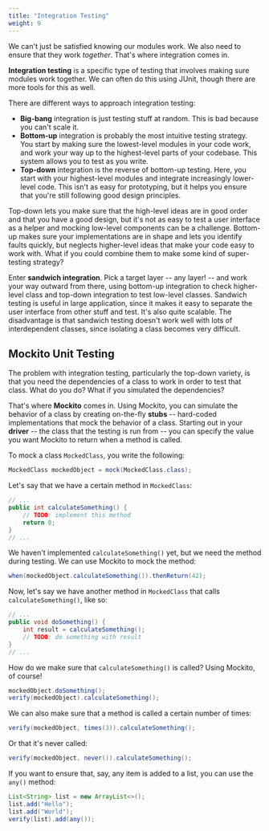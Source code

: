 ```yaml
---
title: "Integration Testing"
weight: 9
---
```


We can't just be satisfied knowing our modules work. We also need to ensure that they work *together*. That's where integration comes in.

**Integration testing** is a specific type of testing that involves making sure modules work together. We can often do this using JUnit, though there are more tools for this as well.

There are different ways to approach integration testing:

* **Big-bang** integration is just testing stuff at random. This is bad because you can't scale it.
* **Bottom-up** integration is probably the most intuitive testing strategy. You start by making sure the lowest-level modules in your code work, and work your way up to the highest-level parts of your codebase. This system allows you to test as you write.
* **Top-down** integration is the reverse of bottom-up testing. Here, you start with your highest-level modules and integrate increasingly lower-level code. This isn't as easy for prototyping, but it helps you ensure that you're still following good design principles.

Top-down lets you make sure that the high-level ideas are in good order and that you have a good design, but it's not as easy to test a user interface as a helper and mocking low-level components can be a challenge. Bottom-up makes sure your implementations are in shape and lets you identify faults quickly, but neglects higher-level ideas that make your code easy to work with. What if you could combine them to make some kind of super-testing strategy?

Enter **sandwich integration**. Pick a target layer -- any layer! -- and work your way outward from there, using bottom-up integration to check higher-level class and top-down integration to test low-level classes. Sandwich testing is useful in large application, since it makes it easy to separate the user interface from other stuff and test. It's also quite scalable. The disadvantage is that sandwich testing doesn't work well with lots of interdependent classes, since isolating a class becomes very difficult.

## Mockito Unit Testing

The problem with integration testing, particularly the top-down variety, is that you need the dependencies of a class to work in order to test that class. What do you do? What if you simulated the dependencies?

That's where **Mockito** comes in. Using Mockito, you can simulate the behavior of a class by creating on-the-fly **stubs** -- hard-coded implementations that mock the behavior of a class. Starting out in your **driver** -- the class that the testing is run from -- you can specify the value you want Mockito to return when a method is called.

To mock a class `MockedClass`, you write the following:

```java
MockedClass mockedObject = mock(MockedClass.class);
```

Let's say that we have a certain method in `MockedClass`:

```java
// ...
public int calculateSomething() {
    // TODO: implement this method
    return 0;
}
// ...
```

We haven't implemented `calculateSomething()` yet, but we need the method during testing. We can use Mockito to mock the method:

```java
when(mockedObject.calculateSomething()).thenReturn(42);
```

Now, let's say we have another method in `MockedClass` that calls `calculateSomething()`, like so:

```java
// ...
public void doSomething() {
    int result = calculateSomething();
    // TODO: do something with result
}
// ...
```

How do we make sure that `calculateSomething()` is called? Using Mockito, of course!

```java
mockedObject.doSomething();
verify(mockedObject).calculateSomething();
```

We can also make sure that a method is called a certain number of times:

```java
verify(mockedObject, times(3)).calculateSomething();
```

Or that it's never called:

```java
verify(mockedObject, never()).calculateSomething();
```

If you want to ensure that, say, any item is added to a list, you can use the `any()` method:

```java
List<String> list = new ArrayList<>();
list.add("Hello");
list.add("World");
verify(list).add(any());
```
